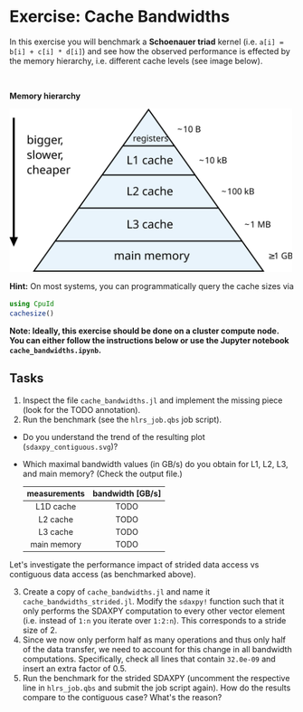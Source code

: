 # Exercise: Cache Bandwidths

In this exercise you will benchmark a **Schoenauer triad** kernel (i.e. `a[i] = b[i] + c[i] * d[i]`) and see how the observed performance is effected by the memory hierarchy, i.e. different cache levels (see image below).

<br>

**Memory hierarchy**

<img src="./imgs/memory_hierarchy.svg" width=500px>

<br>

**Hint:** On most systems, you can programmatically query the cache sizes via

```julia
using CpuId
cachesize()
```

**Note: Ideally, this exercise should be done on a cluster compute node. You can either follow the instructions below or use the Jupyter notebook `cache_bandwidths.ipynb`.**

## Tasks

1) Inspect the file `cache_bandwidths.jl` and implement the missing piece (look for the TODO annotation).
2) Run the benchmark (see the `hlrs_job.qbs` job script).
  * Do you understand the trend of the resulting plot (`sdaxpy_contiguous.svg`)?
  * Which maximal bandwidth values (in GB/s) do you obtain for L1, L2, L3, and main memory? (Check the output file.)

    |  measurements   |  bandwidth [GB/s] |
    |:---------------:|:-----------------:|
    |  L1D cache      |  TODO             |
    |  L2  cache      |  TODO             |
    |  L3  cache      |  TODO             |
    |  main memory    |  TODO             |

Let's investigate the performance impact of strided data access vs contiguous data access (as benchmarked above).

3) Create a copy of `cache_bandwidths.jl` and name it `cache_bandwidths_strided.jl`. Modify the `sdaxpy!` function such that it only performs the SDAXPY computation to every other vector element (i.e. instead of `1:n` you iterate over `1:2:n`). This corresponds to a stride size of 2.
4) Since we now only perform half as many operations and thus only half of the data transfer, we need to account for this change in all bandwidth computations. Specifically, check all lines that contain `32.0e-09` and insert an extra factor of 0.5.
5) Run the benchmark for the strided SDAXPY (uncomment the respective line in `hlrs_job.qbs` and submit the job script again). How do the results compare to the contiguous case? What's the reason?
